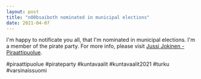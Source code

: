 ```yaml
---
layout: post
title: "n00bsaiboth nominated in municipal elections"
date: 2021-04-07
---
```


I'm happy to notificate you all, that I'm nominated in municipal elections. I'm a member of the pirate party. For more info, please visit [Jussi Jokinen - Piraattipuolue](https://www.facebook.com/jussi.jokinen.piraattipuolue).

#piraattipuolue #pirateparty #kuntavaalit #kuntavaalit2021 #turku #varsinaissuomi
